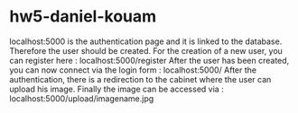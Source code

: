 # hw5-daniel-kouam
localhost:5000 is the authentication page and it is linked to the database. Therefore the user should be created.
For the creation of a new user, you can register here : localhost:5000/register
After the user has been created, you can now connect via the login form : localhost:5000/
After the authentication, there is a redirection to the cabinet where the user can upload his image.
Finally the image can be accessed via : localhost:5000/upload/imagename.jpg
